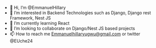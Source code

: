 - 👋 Hi, I’m @EmmanuelHillary
- 👀 I’m interested in Backend Technologies such as Django, Django rest Framework, Nest JS
- 🌱 I’m currently learning React
- 💞️ I’m looking to collaborate on Django/Nest JS based projects
- 📫 How to reach me Emmanuelhillaryugwu@gmail.com or twitter @EUche24


